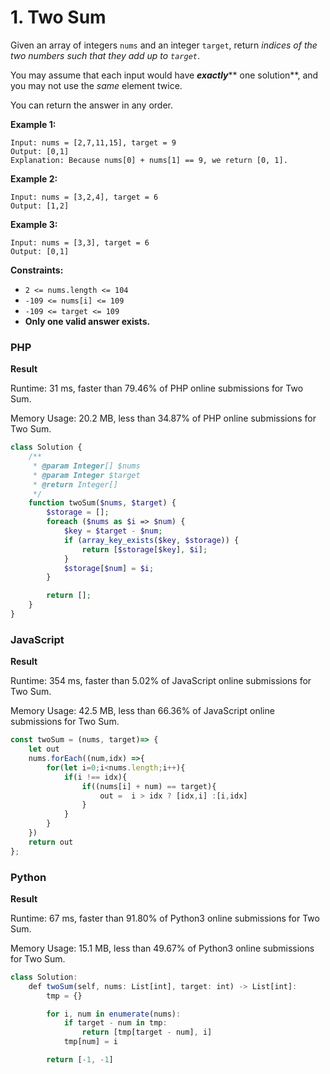 # 1. Two Sum

Given an array of integers `nums` and an integer `target`, return _indices of the two numbers such that they add up to `target`_.

You may assume that each input would have _**exactly**_\*\* one solution\*\*, and you may not use the _same_ element twice.

You can return the answer in any order.

**Example 1:**

```
Input: nums = [2,7,11,15], target = 9
Output: [0,1]
Explanation: Because nums[0] + nums[1] == 9, we return [0, 1].
```

**Example 2:**

```
Input: nums = [3,2,4], target = 6
Output: [1,2]
```

**Example 3:**

```
Input: nums = [3,3], target = 6
Output: [0,1]
```

**Constraints:**

* `2 <= nums.length <= 104`
* `-109 <= nums[i] <= 109`
* `-109 <= target <= 109`
* **Only one valid answer exists.**

### PHP

**Result**

Runtime: 31 ms, faster than 79.46% of PHP online submissions for Two Sum.&#x20;

Memory Usage: 20.2 MB, less than 34.87% of PHP online submissions for Two Sum.

```php
class Solution {
    /**
     * @param Integer[] $nums
     * @param Integer $target
     * @return Integer[]
     */
    function twoSum($nums, $target) {
        $storage = [];
        foreach ($nums as $i => $num) {
            $key = $target - $num;
            if (array_key_exists($key, $storage)) {
                return [$storage[$key], $i];
            }
            $storage[$num] = $i;
        }

        return [];
    }
}
```

### JavaScript

**Result**

Runtime: 354 ms, faster than 5.02% of JavaScript online submissions for Two Sum.&#x20;

Memory Usage: 42.5 MB, less than 66.36% of JavaScript online submissions for Two Sum.

```javascript
const twoSum = (nums, target)=> {
    let out
    nums.forEach((num,idx) =>{   
        for(let i=0;i<nums.length;i++){
            if(i !== idx){
                if((nums[i] + num) == target){
                    out =  i > idx ? [idx,i] :[i,idx]
                } 
            }
        }
    })
    return out
};
```

### Python

**Result**

Runtime: 67 ms, faster than 91.80% of Python3 online submissions for Two Sum.&#x20;

Memory Usage: 15.1 MB, less than 49.67% of Python3 online submissions for Two Sum.

```javascript
class Solution:
    def twoSum(self, nums: List[int], target: int) -> List[int]:
        tmp = {}

        for i, num in enumerate(nums):
            if target - num in tmp:
                return [tmp[target - num], i]
            tmp[num] = i

        return [-1, -1]
```
